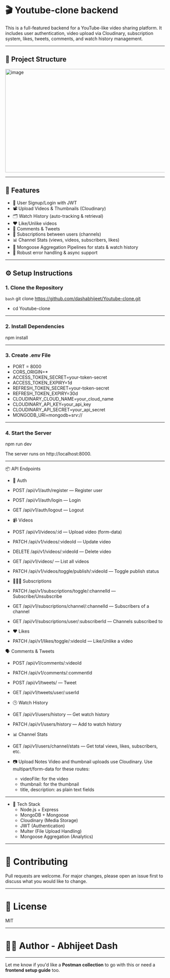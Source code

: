 # 🎬 Youtube-clone backend

This is a full-featured backend for a YouTube-like video sharing platform. It includes user authentication, video upload via Cloudinary, subscription system, likes, tweets, comments, and watch history management.

---

## 📁 Project Structure

<img width="1064" height="326" alt="image" src="https://github.com/user-attachments/assets/d522b469-8af5-4a73-8fba-a0d8d9adb847" />


---

## 🚀 Features

- 🔐 User Signup/Login with JWT
- 📽 Upload Videos & Thumbnails (Cloudinary)
- 🗂 Watch History (auto-tracking & retrieval)
- ❤️ Like/Unlike videos
- 💬 Comments & Tweets
- 🔄 Subscriptions between users (channels)
- 📊 Channel Stats (views, videos, subscribers, likes)
- 🧠 Mongoose Aggregation Pipelines for stats & watch history
- 🧪 Robust error handling & async support

---

## ⚙️ Setup Instructions

### 1. Clone the Repository

```bash```
git clone https://github.com/dashabhijeet/Youtube-clone.git
- cd Youtube-clone

---
### 2. Install Dependencies

npm install

---
### 3. Create .env File

- PORT = 8000
- CORS_ORIGIN=*
- ACCESS_TOKEN_SECRET=your-token-secret
- ACCESS_TOKEN_EXPIRY=1d
- REFRESH_TOKEN_SECRET=your-token-secret
- REFRESH_TOKEN_EXPIRY=30d
- CLOUDINARY_CLOUD_NAME=your_cloud_name
- CLOUDINARY_API_KEY=your_api_key
- CLOUDINARY_API_SECRET=your_api_secret
- MONGODB_URI=mongodb+srv://<your-db-connection-string>

---
### 4. Start the Server

npm run dev

The server runs on http://localhost:8000.

---
📦 API Endpoints
- 🔑 Auth
 - POST /api/v1/auth/register — Register user
 - POST /api/v1/auth/login — Login
 - GET /api/v1/auth/logout — Logout

- 📹 Videos
 - POST /api/v1/videos/:id — Upload video (form-data)
 - PATCH /api/v1/videos/:videoId — Update video
 - DELETE /api/v1/videos/:videoId — Delete video
 - GET /api/v1/videos/ — List all videos
 - PATCH /api/v1/videos/toggle/publish/:videoId — Toggle publish status

- 🧑‍🤝‍🧑 Subscriptions
 - PATCH /api/v1/subscriptions/toggle/:channelId — Subscribe/Unsubscribe
 - GET /api/v1/subscriptions/channel/:channelId — Subscribers of a channel
 - GET /api/v1/subscriptions/user/:subscriberId — Channels subscribed to

- ❤️ Likes
 - PATCH /api/v1/likes/toggle/:videoId — Like/Unlike a video

🗣 Comments & Tweets
- POST /api/v1/comments/:videoId
- PATCH /api/v1/comments/:commentId
- POST /api/v1/tweets/ — Tweet
- GET /api/v1/tweets/user/:userId

- 🕒 Watch History
 - GET /api/v1/users/history — Get watch history
 - PATCH /api/v1/users/history — Add to watch history

- 📊 Channel Stats
 - GET /api/v1/users/channel/stats — Get total views, likes, subscribers, etc.

- 📷 Upload Notes
Video and thumbnail uploads use Cloudinary. Use multipart/form-data for these routes:
   - videoFile: for the video
   - thumbnail: for the thumbnail
   - title, description: as plain text fields
  
---
-  📌 Tech Stack
    - Node.js + Express
    - MongoDB + Mongoose
    - Cloudinary (Media Storage)
    - JWT (Authentication)
    - Multer (File Upload Handling)
    - Mongoose Aggregation (Analytics)

---
# 🙌 Contributing
Pull requests are welcome. For major changes, please open an issue first to discuss what you would like to change.

---
# 📄 License
 MIT

---
# 🧑‍💻 Author - Abhijeet Dash
---

Let me know if you'd like a **Postman collection** to go with this or need a **frontend setup guide** too.


